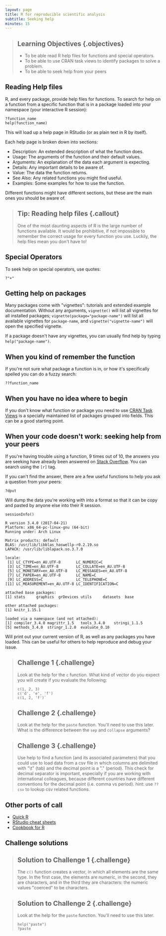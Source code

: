 ```yaml
---
layout: page
title: R for reproducible scientific analysis
subtitle: Seeking help
minutes: 15
---
```





> ## Learning Objectives {.objectives}
>
> * To be able read R help files for functions and special operators.
> * To be able to use CRAN task views to identify packages to solve a problem.
> * To be able to seek help from your peers
>

## Reading Help files

R, and every package, provide help files for functions. To search for help on a
function from a specific function that is in a package loaded into your
namespace (your interactive R session):


~~~{.r}
?function_name
help(function_name)
~~~

This will load up a help page in RStudio (or as plain text in R by itself).

Each help page is broken down into sections:

 - Description: An extended description of what the function does.
 - Usage: The arguments of the function and their default values.
 - Arguments: An explanation of the data each argument is expecting.
 - Details: Any important details to be aware of.
 - Value: The data the function returns.
 - See Also: Any related functions you might find useful.
 - Examples: Some examples for how to use the function.

Different functions might have different sections, but these are the main ones you should be aware of.

> ## Tip: Reading help files {.callout}
>
> One of the most daunting aspects of R is the large number of functions
> available. It would be prohibitive, if not impossible to remember the
> correct usage for every function you use. Luckily, the help files
> mean you don't have to!
>

## Special Operators

To seek help on special operators, use quotes:


~~~{.r}
?"+"
~~~

## Getting help on packages

Many packages come with "vignettes": tutorials and extended example documentation.
Without any arguments, `vignette()` will list all vignettes for all installed packages;
`vignette(package="package-name")` will list all available vignettes for
`package-name`, and `vignette("vignette-name")` will open the specified vignette.

If a package doesn't have any vignettes, you can usually find help by typing
`help("package-name")`.

## When you kind of remember the function

If you're not sure what package a function is in, or how it's specifically spelled you can do a fuzzy search:


~~~{.r}
??function_name
~~~

## When you have no idea where to begin

If you don't know what function or package you need to use
[CRAN Task Views](http://cran.at.r-project.org/web/views)
is a specially maintained list of packages grouped into
fields. This can be a good starting point.

## When your code doesn't work: seeking help from your peers

If you're having trouble using a function, 9 times out of 10,
the answers you are seeking have already been answered on
[Stack Overflow](http://stackoverflow.com/). You can search using
the `[r]` tag.

If you can't find the answer, there are a few useful functions to
help you ask a question from your peers:


~~~{.r}
?dput
~~~

Will dump the data you're working with into a format so that it can
be copy and pasted by anyone else into their R session.


~~~{.r}
sessionInfo()
~~~



~~~{.output}
R version 3.4.0 (2017-04-21)
Platform: x86_64-pc-linux-gnu (64-bit)
Running under: Arch Linux

Matrix products: default
BLAS: /usr/lib/libblas_haswellp-r0.2.19.so
LAPACK: /usr/lib/liblapack.so.3.7.0

locale:
 [1] LC_CTYPE=en_AU.UTF-8       LC_NUMERIC=C              
 [3] LC_TIME=en_AU.UTF-8        LC_COLLATE=en_AU.UTF-8    
 [5] LC_MONETARY=en_AU.UTF-8    LC_MESSAGES=en_AU.UTF-8   
 [7] LC_PAPER=en_AU.UTF-8       LC_NAME=C                 
 [9] LC_ADDRESS=C               LC_TELEPHONE=C            
[11] LC_MEASUREMENT=en_AU.UTF-8 LC_IDENTIFICATION=C       

attached base packages:
[1] stats     graphics  grDevices utils     datasets  base     

other attached packages:
[1] knitr_1.15.1

loaded via a namespace (and not attached):
[1] compiler_3.4.0 magrittr_1.5   tools_3.4.0    stringi_1.1.5 
[5] methods_3.4.0  stringr_1.2.0  evaluate_0.10 

~~~

Will print out your current version of R, as well as any packages you
have loaded. This can be useful for others to help reproduce and debug
your issue.

> ## Challenge 1 {.challenge}
> 
> Look at the help for the `c` function. What kind of vector do you
> expect you will create if you evaluate the following: 
> 
> ~~~{.r}
> c(1, 2, 3)
> c('d', 'e', 'f')
> c(1, 2, 'f')`
> ~~~

> ## Challenge 2 {.challenge}
> 
> Look at the help for the `paste` function. You'll need to use this later. 
> What is the difference between the `sep` and `collapse` arguments?
> 

> ## Challenge 3 {.challenge}
> Use help to find a function (and its associated parameters) that you could
> use to load data from a csv file in which columns are delimited with "\t"
> (tab) and the decimal point is a "." (period). This check for decimal
> separator is important, especially if you are working with international
> colleagues, because different countries have different conventions for the
> decimal point (i.e. comma vs period).
> hint: use `??csv` to lookup csv related functions.

## Other ports of call

* [Quick R](http://www.statmethods.net/)
* [RStudio cheat sheets](http://www.rstudio.com/resources/cheatsheets/)
* [Cookbook for R](http://www.cookbook-r.com/)

## Challenge solutions

> ## Solution to Challenge 1 {.challenge}
>
> The `c()` function creates a vector, in which all elements are the
> same type. In the first case, the elements are numeric, in the
> second, they are characters, and in the third they are characters:
> the numeric values "coerced" to be characters.
>

> ## Solution to Challenge 2 {.challenge}
> 
> Look at the help for the `paste` function. You'll need to use this later. 
> 
> 
> ~~~{.r}
> help("paste")
> ?paste
> ~~~
>
